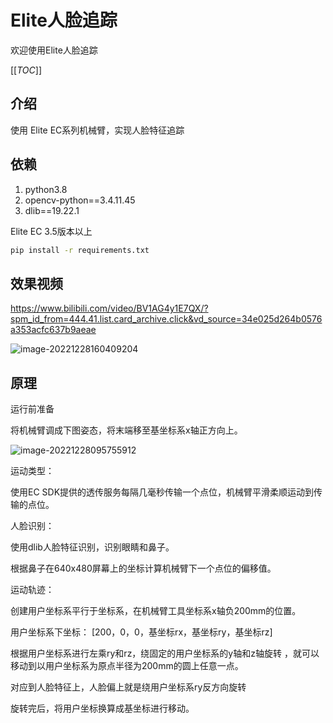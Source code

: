 # Elite人脸追踪

欢迎使用Elite人脸追踪

[[_TOC_]]

## 介绍

使用 Elite EC系列机械臂，实现人脸特征追踪

## 依赖
1. python3.8
2. opencv-python==3.4.11.45
3. dlib==19.22.1

Elite EC 3.5版本以上

```bash
pip install -r requirements.txt 
```

## 效果视频
https://www.bilibili.com/video/BV1AG4y1E7QX/?spm_id_from=444.41.list.card_archive.click&vd_source=34e025d264b0576a353acfc637b9aeae

![image-20221228160409204](https://aliyun-oss-img-bed.oss-cn-hangzhou.aliyuncs.com/elite_imgbed202212281604938.png)

## 原理

运行前准备

将机械臂调成下图姿态，将末端移至基坐标系x轴正方向上。

![image-20221228095755912](https://aliyun-oss-img-bed.oss-cn-hangzhou.aliyuncs.com/elite_imgbed202212280959945.png)

运动类型：

使用EC SDK提供的透传服务每隔几毫秒传输一个点位，机械臂平滑柔顺运动到传输的点位。

人脸识别：

使用dlib人脸特征识别，识别眼睛和鼻子。

根据鼻子在640x480屏幕上的坐标计算机械臂下一个点位的偏移值。

运动轨迹：

创建用户坐标系平行于坐标系，在机械臂工具坐标系x轴负200mm的位置。

用户坐标系下坐标： [200，0，0，基坐标rx，基坐标ry，基坐标rz]

根据用户坐标系进行左乘ry和rz，绕固定的用户坐标系的y轴和z轴旋转 ，就可以移动到以用户坐标系为原点半径为200mm的圆上任意一点。

对应到人脸特征上，人脸偏上就是绕用户坐标系ry反方向旋转

旋转完后，将用户坐标换算成基坐标进行移动。